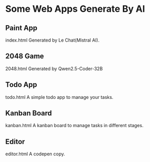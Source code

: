 # Some Web Apps Generate By AI

## Paint App
index.html
Generated by Le Chat(Mistral AI).

## 2048 Game
2048.html
Generated by Qwen2.5-Coder-32B

## Todo App
todo.html
A simple todo app to manage your tasks.

## Kanban Board
kanban.html
A kanban board to manage tasks in different stages.


## Editor

editor.html
A codepen copy.